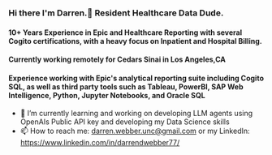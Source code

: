 ### Hi there I'm Darren.👋 Resident Healthcare Data Dude.
#### 10+ Years Experience in Epic and Healthcare Reporting with several Cogito certifications, with a heavy focus on Inpatient and Hospital Billing.
#### Currently working remotely for Cedars Sinai in Los Angeles,CA
#### Experience working with Epic's analytical reporting suite including Cogito SQL, as well as third party tools such as Tableau, PowerBI, SAP Web Intelligence, Python, Jupyter Notebooks, and Oracle SQL ####

- 🔭 I’m currently learning and working on developing LLM agents using OpenAIs Public API key and developing my Data Science skills
- 📫 How to reach me: darren.webber.unc@gmail.com or my LinkedIn: https://www.linkedin.com/in/darrendwebber77/

<!--
**Diggy696/Diggy696** is a ✨ _special_ ✨ repository because its `README.md` (this file) appears on your GitHub profile.

Here are some ideas to get you started:

- 🔭 I’m currently working on ...
- 🌱 I’m currently learning ...
- 👯 I’m looking to collaborate on ...
- 🤔 I’m looking for help with ...
- 💬 Ask me about ...
- 📫 How to reach me: ...
- 😄 Pronouns: ...
- ⚡ Fun fact: ...
-->

